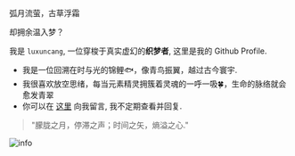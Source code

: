 弧月流萤，古草浮霜

却拥余温入梦？

我是 `luxuncang`, 一位穿梭于真实虚幻的**织梦者**, 这里是我的 Github Profile. 

 - 我是一位回溯在时与光的锦鲤🐟，像青鸟振翼，越过古今寰宇.
 - 我很喜欢放空思绪，每当元素精灵拥簇着灵魂的一呼一吸🍀，生命的脉络就会愈发青翠
 - 你可以在 [这里](https://github.com/luxuncang/luxuncang/issues) 向我留言, 我不定期查看并回复.

> "朦胧之月，停滞之声；时间之矢，熵溢之心."

![info](https://github-readme-stats.vercel.app/api?username=luxuncang&show_icons=true&count_private=true&hide=prs&theme=tokyonight)

<!-- [![willianrod's wakatime stats](https://github-readme-stats.vercel.app/api/wakatime?username=luxuncang)](https://github.com/anuraghazra/github-readme-stats) -->

